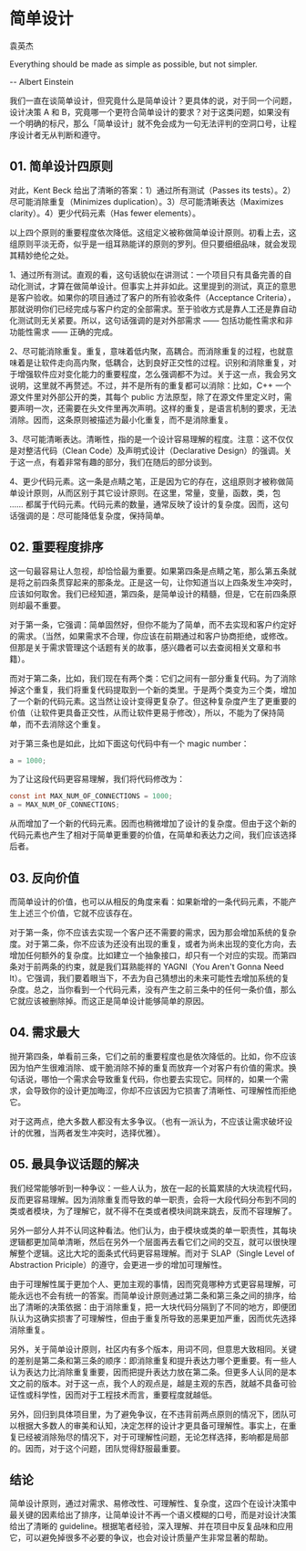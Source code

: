 # 简单设计

袁英杰

Everything should be made as simple as possible, but not simpler.

-- Albert Einstein

我们一直在谈简单设计，但究竟什么是简单设计？更具体的说，对于同一个问题，设计决策 A 和 B，究竟哪一个更符合简单设计的要求？对于这类问题，如果没有一个明确的标尺，那么「简单设计」就不免会成为一句无法评判的空洞口号，让程序设计者无从判断和遵守。

## 01. 简单设计四原则

对此，Kent Beck 给出了清晰的答案：1）通过所有测试（Passes its tests）。2）尽可能消除重复（Minimizes duplication）。3）尽可能清晰表达（Maximizes clarity）。4）更少代码元素（Has fewer elements）。

以上四个原则的重要程度依次降低。这组定义被称做简单设计原则。初看上去，这组原则平淡无奇，似乎是一组耳熟能详的原则的罗列。但只要细细品味，就会发现其精妙绝伦之处。

1、通过所有测试。直观的看，这句话貌似在讲测试：一个项目只有具备完善的自动化测试，才算在做简单设计。但事实上并非如此。这里提到的测试，真正的意思是客户验收。如果你的项目通过了客户的所有验收条件（Acceptance Criteria），那就说明你们已经完成与客户约定的全部需求。至于验收方式是靠人工还是靠自动化测试则无关紧要。所以，这句话强调的是对外部需求 —— 包括功能性需求和非功能性需求 —— 正确的完成。

2、尽可能消除重复。重复，意味着低内聚，高耦合。而消除重复的过程，也就意味着是让软件走向高内聚，低耦合，达到良好正交性的过程。识别和消除重复，对于增强软件应对变化能力的重要程度，怎么强调都不为过。关于这一点，我会另文说明，这里就不再赘述。不过，并不是所有的重复都可以消除：比如，C++ 一个源文件里对外部公开的类，其每个 public 方法原型，除了在源文件里定义时，需要声明一次，还需要在头文件里再次声明。这样的重复，是语言机制的要求，无法消除。因而，这条原则被描述为最小化重复，而不是消除重复。

3、尽可能清晰表达。清晰性，指的是一个设计容易理解的程度。注意：这不仅仅是对整洁代码（Clean Code）及声明式设计（Declarative Design）的强调。关于这一点，有着非常有趣的部分，我们在随后的部分谈到。

4、更少代码元素。这一条是点睛之笔，正是因为它的存在，这组原则才被称做简单设计原则，从而区别于其它设计原则。在这里，常量，变量，函数，类，包 …… 都属于代码元素。代码元素的数量，通常反映了设计的复杂度。因而，这句话强调的是：尽可能降低复杂度，保持简单。

## 02. 重要程度排序

这一句最容易让人忽视，却恰恰最为重要。如果第四条是点睛之笔，那么第五条就是将之前四条贯穿起来的那条龙。正是这一句，让你知道当以上四条发生冲突时，应该如何取舍。我们已经知道，第四条，是简单设计的精髓，但是，它在前四条原则却最不重要。

对于第一条，它强调：简单固然好，但你不能为了简单，而不去实现和客户约定好的需求。（当然，如果需求不合理，你应该在前期通过和客户协商拒绝，或修改。但那是关于需求管理这个话题有关的故事，感兴趣者可以去查阅相关文章和书籍）。

而对于第二条，比如，我们现在有两个类：它们之间有一部分重复代码。为了消除掉这个重复，我们将重复代码提取到一个新的类里。于是两个类变为三个类，增加了一个新的代码元素。这当然让设计变得更复杂了。但这种复杂度产生了更重要的价值（让软件更具备正交性，从而让软件更易于修改），所以，不能为了保持简单，而不去消除这个重复。

对于第三条也是如此，比如下面这句代码中有一个 magic number：

```java
a = 1000;
```

为了让这段代码更容易理解，我们将代码修改为：

```java
const int MAX_NUM_OF_CONNECTIONS = 1000;
a = MAX_NUM_OF_CONNECTIONS;
```

从而增加了一个新的代码元素。因而也稍微增加了设计的复杂度。但由于这个新的代码元素也产生了相对于简单更重要的价值，在简单和表达力之间，我们应该选择后者。

## 03. 反向价值

而简单设计的价值，也可以从相反的角度来看：如果新增的一条代码元素，不能产生上述三个价值，它就不应该存在。

对于第一条，你不应该去实现一个客户还不需要的需求，因为那会增加系统的复杂度。对于第二条，你不应该为还没有出现的重复，或者为尚未出现的变化方向，去增加任何额外的复杂度。比如建立一个抽象接口，却只有一个对应的实现。而第四条对于前两条的约束，就是我们耳熟能祥的 YAGNI（You Aren't Gonna Need It）。它强调，我们要着眼当下，不去为自己猜想出的未来可能性去增加系统的复杂度。总之，当你看到一个代码元素，没有产生之前三条中的任何一条价值，那么它就应该被删除掉。而这正是简单设计能够简单的原因。

## 04. 需求最大

抛开第四条，单看前三条，它们之前的重要程度也是依次降低的。比如，你不应该因为怕产生很难消除、或干脆消除不掉的重复而放弃一个对客户有价值的需求。换句话说，哪怕一个需求会导致重复代码，你也要去实现它。同样的，如果一个需求，会导致你的设计更加晦涩，你却不应该因为它损害了清晰性、可理解性而拒绝它。

对于这两点，绝大多数人都没有太多争议。（也有一派认为，不应该让需求破坏设计的优雅，当两者发生冲突时，选择优雅）。

## 05. 最具争议话题的解决

我们经常能够听到一种争议：一些人认为，放在一起的长篇累牍的大块流程代码，反而更容易理解。因为消除重复而导致的单一职责，会将一大段代码分布到不同的类或者模块，为了理解它，就不得不在类或者模块间跳来跳去，反而不容理解了。

另外一部分人并不认同这种看法。他们认为，由于模块或类的单一职责性，其每块逻辑都更加简单清晰，然后在另外一个层面再去看它们之间的交互，就可以很快理解整个逻辑。这比大坨的面条式代码更容易理解。而对于 SLAP（Single Level of Abstraction Priciple）的遵守，会更进一步的增加可理解性。

由于可理解性属于更加个人、更加主观的事情，因而究竟哪种方式更容易理解，可能永远也不会有统一的答案。而简单设计原则通过第二条和第三条之间的排序，给出了清晰的决策依据：由于消除重复，把一大块代码分隔到了不同的地方，即便团队认为这确实损害了可理解性，但由于重复所导致的恶果更加严重，因而优先选择消除重复。

另外，关于简单设计原则，社区内有多个版本，用词不同，但意思大致相同。关键的差别是第二条和第三条的顺序：即消除重复和提升表达力哪个更重要。有一些人认为表达力比消除重复重要，因而把提升表达力放在第二条。但更多人认同的是本文之前的版本。对于这一点，我个人的观点是，越是主观的东西，就越不具备可验证性或科学性，因而对于工程技术而言，重要程度就越低。

另外，回归到具体项目里，为了避免争议，在不违背前两点原则的情况下，团队可以根据大多数人的审美和认知，决定怎样的设计才更具备可理解性。事实上，在重复已经被消除殆尽的情况下，对于可理解性问题，无论怎样选择，影响都是局部的。因而，对于这个问题，团队觉得舒服最重要。

## 结论

简单设计原则，通过对需求、易修改性、可理解性、复杂度，这四个在设计决策中最关键的因素给出了排序，让简单设计不再一个语义模糊的口号，而是对设计决策给出了清晰的 guideline。根据笔者经验，深入理解、并在项目中反复品味和应用它，可以避免掉很多不必要的争议，也会对设计质量产生非常显著的帮助。